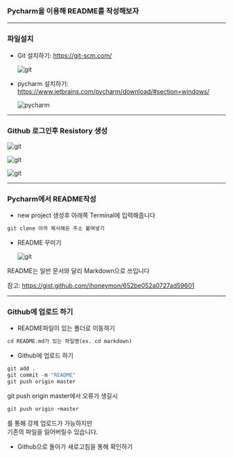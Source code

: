 ### Pycharm을 이용해 README를 작성해보자
* * *
 ### __파일설치__

   - Git 설치하기: <https://git-scm.com/>
       
     ![git](https://github.com/wotjd0715/markdown/blob/master/git1.png)
      
   - pycharm 설치하기: 
     <https://www.jetbrains.com/pycharm/download/#section=windows/>
        
     ![pycharm](https://github.com/wotjd0715/markdown/blob/master/pycharm1.png)
___
  ### __Github 로그인후 Resistory 생성__
   ![git](https://github.com/wotjd0715/markdown/blob/master/github1.png)
   
   ![git](https://github.com/wotjd0715/markdown/blob/master/github2.png) 
   
   ![git](https://github.com/wotjd0715/markdown/blob/master/github3.png)
   
 ___
  ### Pycharm에서 README작성
  - new project 생성후 아래쪽 Terminal에   입력해줍니다
  ```python
  git clone 아까 복사해둔 주소 붙여넣기 
  ```
 - README 꾸미기
 
   ![git](https://github.com/wotjd0715/markdown/blob/master/p2.png)
  
  README는 일반 문서와 달리 Markdown으로 쓰입니다
  
  잠고: <https://gist.github.com/ihoneymon/652be052a0727ad59601>

---
### Github에 업로드 하기

 - README파일이 있는 폴더로 이동하기
 ```python
 cd README.md가 있는 파일명(ex. cd markdown)
 ```
 - Github에 업로드 하기 
 ```python
 git add .
 git commit -m "README"
 git push origin master
 ```
 git push origin master에서 오류가 생길시 
 ```python
git push origin +master 
```
를 통해 강제 업로드가 가능하지만    
기존의 파일을 잃어버릴수 있습니다.
 - Github으로 돌아가 새로고침을 통해 확인하기
 
    